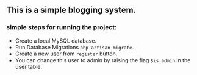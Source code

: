## This is a simple blogging system.

### simple steps for running the project:

- Create a local MySQL database.
- Run Database Migrations ```php artisan migrate```.
- Create a new user from ```register``` button.
- You can change this user to admin by raising the flag ```$is_admin``` in the user table.
